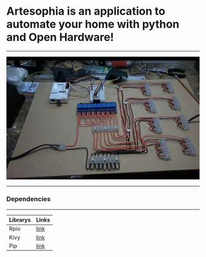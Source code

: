 # Artesophia is an application to automate your home with python and Open Hardware!
- - - -
![title](https://github.com/DanLinus/artesophia/blob/master/imagens/sketch.png)
- - - -
### Dependencies ###

*************************
Librarys    |   Links
------------|------------
Rpio        |   [link](https://pythonhosted.org/RPIO/)
Kivy        |   [link](https://kivy.org/#home) 
Pip         |   [link](https://pypi.python.org/pypi/pip/)
